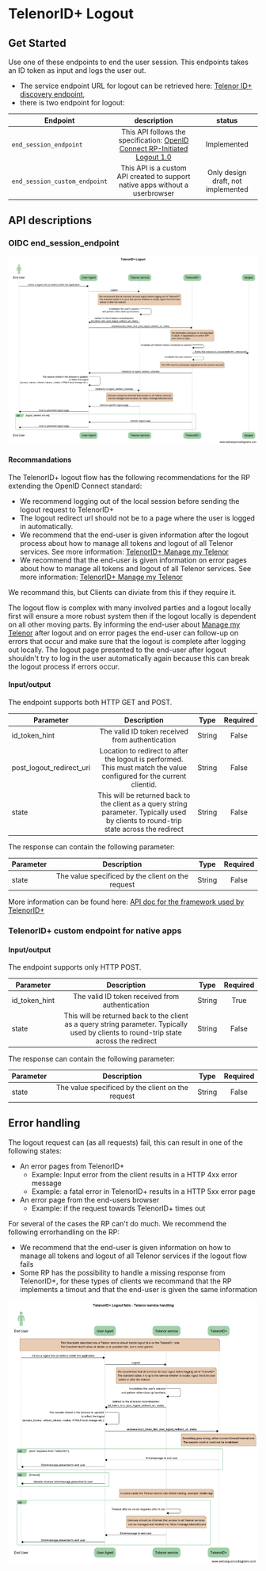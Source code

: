 # TelenorID\+ Logout

## Get Started

Use one of these endpoints to end the user session. 
This endpoints takes an ID token as input and logs the user out.

* The service endpoint URL for logout can be retrieved here: [Telenor ID\+ discovery endpoint](https://id.telenor.no/.well-known/openid-configuration),
* there is two endpoint for logout:

| Endpoint | description | status |
| ------------- |:-------------:|:-------------:|
| ```end_session_endpoint``` | This API follows the specification: [OpenID Connect RP-Initiated Logout 1.0](https://openid.net/specs/openid-connect-rpinitiated-1_0.html) | Implemented |
| ```end_session_custom_endpoint``` | This API is a custom API created to support native apps without a userbrowser | Only design draft, not implemented |

## API descriptions

### OIDC end_session_endpoint

![Telenor IDpluss logoutflow](images/TelenorIDpluss_Logout.png)


#### Recommandations 

The TelenorID\+ logout flow has the following recommendations for the RP extending the OpenID Connect standard:

* We recommend logging out of the local session before sending the logout request to TelenorID\+
* The logout redirect url should not be to a page where the user is logged in automatically.
* We recommend that the end-user is given information after the logout process about how to manage all tokens and logout of all Telenor services. See more information: [TelenorID\+ Manage my Telenor](TelenorID_Plus_-_ManageMyTelenor.md)
*  We recommend that the end-user is given information on error pages about how to manage all tokens and logout of all Telenor services. See more information: [TelenorID\+ Manage my Telenor](TelenorID_Plus_-_ManageMyTelenor.md)

We recommand this, but Clients can diviate from this if they require it.

The logout flow is complex with many involved parties and a logout locally first will ensure a more robust system then if the logout locally is dependent on all other moving parts. By informing the end-user about [Manage my Telenor](TelenorID_Plus_-_ManageMyTelenor.md) after logout and on error pages the end-user can follow-up on errors that occur and  make sure that the logout is complete after logging out locally. The logout page presented to the end-user after logout shouldn't try to log in the user automatically again because this can break the logout process if errors occur.

#### Input/output

The endpoint supports both HTTP GET and POST.

| Parameter | Description | Type | Required |
| ------------- |:-------------:|:-------------:|:-------------:|
| id_token_hint | The valid ID token received from authentication | String | False |
| post_logout_redirect_uri	| Location to redirect to after the logout is performed. This must match the value configured for the current clientid. | String | False |
| state | This will be returned back to the client as a query string parameter. Typically used by clients to round-trip state across the redirect | String | False |

The response can contain the following parameter:

| Parameter | Description | Type | Required |
| ------------- |:-------------:|:-------------:|:-------------:|
| state | The value specificed by the client on the request | String | False | 


More information can be found here: [API doc for the framework used by TelenorID\+](https://identityserver4.readthedocs.io/en/latest/endpoints/endsession.html#refendsession)

### TelenorID\+ custom endpoint for native apps

#### Input/output

The endpoint supports only HTTP POST.

| Parameter | Description | Type | Required |
| ------------- |:-------------:|:-------------:|:-------------:|
| id_token_hint | The valid ID token received from authentication | String | True |
| state | This will be returned back to the client as a query string parameter. Typically used by clients to round-trip state across the redirect | String | False |

The response can contain the following parameter:

| Parameter | Description | Type | Required |
| ------------- |:-------------:|:-------------:|:-------------:|
| state | The value specificed by the client on the request | String | False | 



## Error handling

The logout request can (as all requests) fail, this can result in one of the following states:


* An error pages from TelenorID\+
  * Example: Input error from the client results in a HTTP 4xx error message
  * Example: a fatal error in TelenorID\+ results in a HTTP 5xx error page
* An error page from the end-users browser
  * Example: if the request towards TelenorID\+ times out

For several of the cases the RP can't do much. We recommend the following errorhandling on the RP:

* We recommend that the end-user is given information on how to manage all tokens and logout of all Telenor services if the logout flow fails
* Some RP has the possibility to handle a missing response from TelenorID\+, for these types of clients we recommand that the RP implements a timout and that the end-user is given the same information


![TelenorIDpluss Errorhandling](images/TelenorIDpluss_logout_rp_errorhandling.png)


